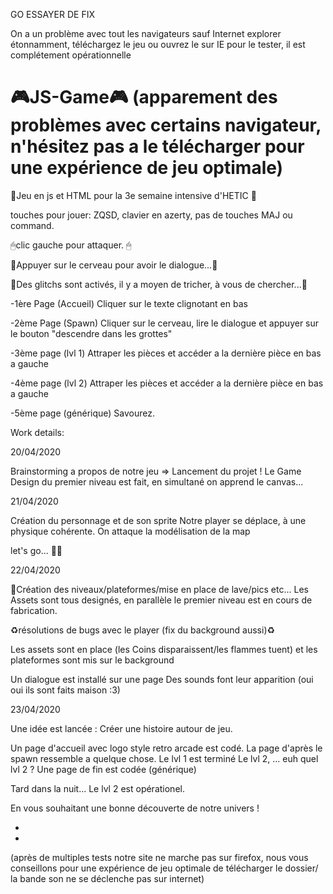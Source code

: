 
GO ESSAYER DE FIX 












On a un problème avec tout les navigateurs sauf Internet explorer étonnamment, téléchargez le jeu ou ouvrez le sur IE pour le tester, il est complétement opérationnelle 

# 🎮JS-Game🎮 (apparement des problèmes avec certains navigateur, n'hésitez pas a le télécharger pour une expérience de jeu optimale)
🔨Jeu en js et HTML pour la 3e semaine intensive d'HETIC 🔨

touches pour jouer: ZQSD, clavier en azerty, pas de touches MAJ ou command.


🖱clic gauche pour attaquer. 🖱

🧠Appuyer sur le cerveau pour avoir le dialogue...🧠

🦠Des glitchs sont activés, il y a moyen de tricher, à vous de chercher...🦠

-1ère Page (Accueil)
Cliquer sur le texte clignotant en bas

-2ème Page (Spawn)
Cliquer sur le cerveau, lire le dialogue et appuyer sur le bouton "descendre dans les grottes"

-3ème page (lvl 1)
Attraper les pièces et accéder a la dernière pièce en bas a gauche

-4ème page (lvl 2)
Attraper les pièces et accéder a la dernière pièce en bas a gauche

-5ème page (générique)
Savourez.



Work details:

20/04/2020

Brainstorming a propos de notre jeu => Lancement du projet !
Le Game Design du premier niveau est fait, en simultané on apprend le canvas...


21/04/2020


Création du personnage et de son sprite
Notre player se déplace, à une physique cohérente.
On attaque la modélisation de la map


let's go... 🚧🔋


22/04/2020

🔨Création des niveaux/plateformes/mise en place de lave/pics etc...
Les Assets sont tous designés, en parallèle le premier niveau est en cours de fabrication.

♻︎résolutions de bugs avec le player (fix du background aussi)♻︎

Les assets sont en place (les Coins disparaissent/les flammes tuent) et les plateformes sont mis sur le background

Un dialogue est installé sur une page
Des sounds font leur apparition (oui oui ils sont faits maison :3)

23/04/2020

Une idée est lancée : Créer une histoire autour de jeu.

Un page d'accueil avec logo style retro arcade est codé.
La page d'après le spawn ressemble a quelque chose.
Le lvl 1 est terminé
Le lvl 2, ... euh quel lvl 2 ?
Une page de fin est codée (générique)

Tard dans la nuit...
Le lvl 2 est opérationel.

En vous souhaitant une bonne découverte de notre univers !
                                                                      
*
                                     
                                     
*

(après de multiples tests notre site ne marche pas sur firefox, nous vous conseillons pour une expérience de jeu optimale de télécharger le dossier/ la bande son ne se déclenche pas sur internet)
